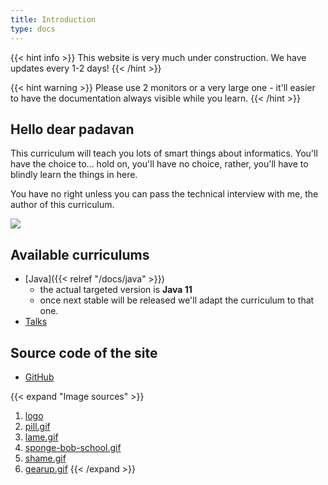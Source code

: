 ```yaml
---
title: Introduction
type: docs
---
```

{{< hint info >}}
This website is very much under construction. We have updates every 1-2 days!
{{< /hint >}}

{{< hint warning >}}
Please use 2 monitors or a very large one - it'll easier to have the documentation always visible while you learn.
{{< /hint >}}

## Hello dear padavan

This curriculum will teach you lots of smart things about informatics. You'll have the choice to... hold on, you'll have no choice, rather, you'll have to blindly learn the things in here. 

You have no right unless you can pass the technical interview with me, the author of this curriculum.

![](/sponge-bob-school.gif)

## Available curriculums

 - [Java]({{< relref "/docs/java" >}})
    - the actual targeted version is **Java 11**
    - once next stable will be released we'll adapt the curriculum to that one.
 - [Talks](https://talks-becoming-tech.netlify.app)

## Source code of the site

 - [GitHub](https://github.com/becoming/becoming.github.io)

{{< expand "Image sources" >}}
1. [logo](https://www.flaticon.com/authors/freepik)
1. [pill.gif](https://tenor.com/view/blueor-red-pill-pills-choose-which-one-keanu-reeves-matrix-gif-3294524)
1. [lame.gif](https://tenor.com/view/lame-pff-regular-show-gif-13089206)
1. [sponge-bob-school.gif](https://tenor.com/view/school-gif-4472279)
1. [shame.gif](https://tenor.com/view/no-nope-smh-kanye-west-gif-4246025)
1. [gearup.gif](https://tenor.com/view/ready-battle-arnold-schwarzenegger-gear-gif-16766185)
{{< /expand >}}
